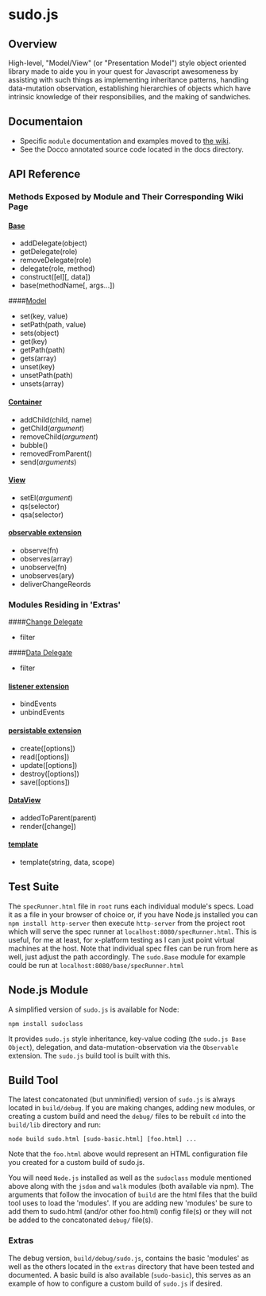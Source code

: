 # sudo.js

## Overview

High-level, "Model/View" (or "Presentation Model") style object oriented library made to aide you in your quest for Javascript
awesomeness by assisting with such things as implementing inheritance patterns, handling data-mutation observation,
establishing hierarchies of objects which have intrinsic knowledge of their responsibilies, and the making of sandwiches.

## Documentaion

- Specific `module` documentation and examples moved to [the wiki](https://github.com/sudo-js/make-me-a-sandwich/wiki/_pages).
- See the Docco annotated source code located in the docs directory.

## API Reference

### Methods Exposed by Module and Their Corresponding Wiki Page

#### [Base](https://github.com/sudo-js/make-me-a-sandwich/wiki/base)

+ addDelegate(object)
+ getDelegate(role)
+ removeDelegate(role)
+ delegate(role, method)
+ construct([el][, data])
+ base(methodName[, args...])

####[Model](https://github.com/sudo-js/make-me-a-sandwich/wiki/model)

+ set(key, value)
+ setPath(path, value)
+ sets(object)
+ get(key)
+ getPath(path)
+ gets(array)
+ unset(key)
+ unsetPath(path)
+ unsets(array)

#### [Container](https://github.com/sudo-js/make-me-a-sandwich/wiki/container)

+ addChild(child, name)
+ getChild(_argument_)
+ removeChild(_argument_)
+ bubble()
+ removedFromParent()
+ send(_arguments_)

#### [View](https://github.com/sudo-js/make-me-a-sandwich/wiki/view)

+ setEl(_argument_)
+ qs(selector)
+ qsa(selector)

#### [observable extension](https://github.com/sudo-js/make-me-a-sandwich/wiki/observable-extension)

+ observe(fn)
+ observes(array)
+ unobserve(fn)
+ unobserves(ary)
+ deliverChangeReords

### Modules Residing in 'Extras'

####[Change Delegate](https://github.com/sudo-js/make-me-a-sandwich/wiki/change-delegate)

+ filter

####[Data Delegate](https://github.com/sudo-js/make-me-a-sandwich/wiki/data-delegate)

+ filter

#### [listener extension](https://github.com/sudo-js/make-me-a-sandwich/wiki/listener-extension)

+ bindEvents
+ unbindEvents

#### [persistable extension](https://github.com/sudo-js/make-me-a-sandwich/wiki/persistable-extension)

+ create([options])
+ read([options])
+ update([options])
+ destroy([options])
+ save([options])

#### [DataView](https://github.com/sudo-js/make-me-a-sandwich/wiki/dataview)

+ addedToParent(parent)
+ render([change])

#### [template](https://github.com/sudo-js/make-me-a-sandwich/wiki/template)

+ template(string, data, scope)

## Test Suite

The `specRunner.html` file in `root` runs each individual module's specs. Load it as a file in your browser of
choice or, if you have Node.js installed you can `npm install http-server` then execute `http-server` from the project root which will
serve the spec runner at `localhost:8080/specRunner.html`. This is useful, for me at least, for x-platform
testing as I can just point virtual machines at the host. Note that individual spec files can be run from here as well, just
adjust the path accordingly. The `sudo.Base` module for example could be run at `localhost:8080/base/specRunner.html`

## Node.js Module

A simplified version of `sudo.js` is available for Node:
    
    npm install sudoclass

It provides `sudo.js` style inheritance, key-value coding (the `sudo.js Base Object`), delegation, and data-mutation-observation via
the `Observable` extension. The `sudo.js` build tool is built with this.

## Build Tool

The latest concatonated (but unminified) version of `sudo.js` is always
located in `build/debug`. If you are making changes, adding new modules, or creating a custom build and need the `debug/`
files to be rebuilt `cd` into the `build/lib` directory and run:

    node build sudo.html [sudo-basic.html] [foo.html] ...

Note that the `foo.html` above would represent an HTML configuration file you created for a custom build of sudo.js.

You will need `Node.js` installed as well as the `sudoclass` module mentioned above along with the `jsdom` and `walk` modules (both available via npm). The arguments that follow the invocation of
`build` are the html files that the build tool uses to load the 'modules'. If you are adding new 'modules'
be sure to add them to sudo.html (and/or other foo.html) config file(s) or they will not be added to the concatonated `debug/` file(s).

### Extras

The debug version, `build/debug/sudo.js`, contains the basic 'modules' as well as the others located in the `extras` directory that have been
tested and documented. A basic build is also available (`sudo-basic`), this serves as an example of how to configure a custom build of
`sudo.js` if desired.
